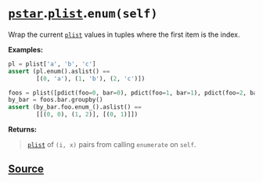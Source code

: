 # [`pstar`](./pstar.md).[`plist`](./pstar_plist.md).`enum(self)`

Wrap the current [`plist`](./pstar_plist.md) values in tuples where the first item is the index.

**Examples:**
```python
pl = plist['a', 'b', 'c']
assert (pl.enum().aslist() ==
        [(0, 'a'), (1, 'b'), (2, 'c')])

foos = plist([pdict(foo=0, bar=0), pdict(foo=1, bar=1), pdict(foo=2, bar=0)])
by_bar = foos.bar.groupby()
assert (by_bar.foo.enum_().aslist() ==
        [[(0, 0), (1, 2)], [(0, 1)]])
```

**Returns:**

>    [`plist`](./pstar_plist.md) of `(i, x)` pairs from calling `enumerate` on `self`.



## [Source](../pstar/pstar.py#L4354-L4373)